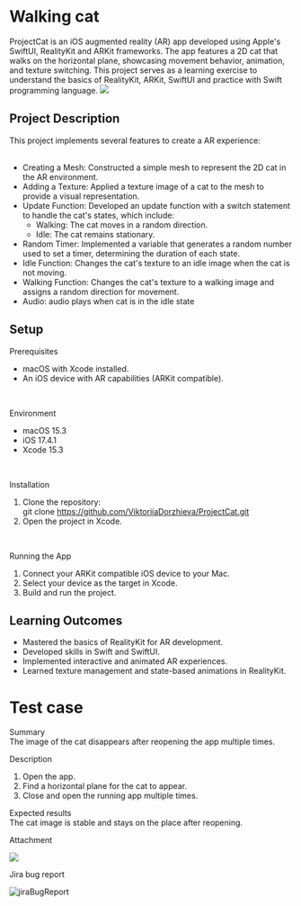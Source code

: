# Walking cat
ProjectCat is an iOS augmented reality (AR) app developed using Apple's SwiftUI, RealityKit and ARKit frameworks. The app features a 2D cat that walks on the horizontal plane, showcasing movement behavior, animation, and texture switching. This project serves as a learning exercise to understand the basics of RealityKit, ARKit, SwiftUI and practice with Swift programming language.
![](cat.gif)
## Project Description

This project implements several features to create a  AR experience:<br/>
<br/>
- Creating a Mesh: Constructed a simple mesh to represent the 2D cat in the AR environment.<br/>
- Adding a Texture: Applied a texture image of a cat to the mesh to provide a visual representation.<br/>
- Update Function: Developed an update function with a switch statement to handle the cat's states, which include:<br/>
  - Walking: The cat moves in a random direction.<br/>
  - Idle: The cat remains stationary.<br/>
- Random Timer: Implemented a variable that generates a random number used to set a timer, determining the duration of each state.<br/>
- Idle Function: Changes the cat's texture to an idle image when the cat is not moving.<br/>
- Walking Function: Changes the cat's texture to a walking image and assigns a random direction for movement.<br/>
- Audio: audio plays when cat is in the idle state


## Setup 

Prerequisites <br/>
- macOS with Xcode installed.<br/>
- An iOS device with AR capabilities (ARKit compatible).<br/>
<br/>

Environment <br/>
- macOS 15.3<br/>
- iOS 17.4.1<br/> 
- Xcode 15.3<br/> 
<br/>

Installation<br/>
1. Clone the repository:<br/>
git clone https://github.com/ViktoriiaDorzhieva/ProjectCat.git<br/>
2. Open the project in Xcode.<br/>
<br/> 

Running the App<br/>
1. Connect your ARKit compatible iOS device to your Mac.<br/> 
2. Select your device as the target in Xcode.<br/> 
3. Build and run the project.<br/> 

## Learning Outcomes

- Mastered the basics of RealityKit for AR development.<br/> 
- Developed skills in Swift and SwiftUI.<br/> 
- Implemented interactive and animated AR experiences.<br/> 
- Learned texture management and state-based animations in RealityKit.<br/>

# Test case

Summary<br/>
The image of the cat disappears after reopening the app multiple times.<br/>

Description<br/>
1. Open the app.<br/>
2. Find a horizontal plane for the cat to appear.<br/>
3. Close and open the running app multiple times. <br/>

Expected results<br/>
The cat image is stable and stays on the place after reopening.<br/>

Attachment<br/>

![](walkingCatBug.gif)<br/>

Jira bug report<br/>

![jiraBugReport](https://github.com/user-attachments/assets/e23bafed-eac7-4957-9fca-ad0e6cea021a)


